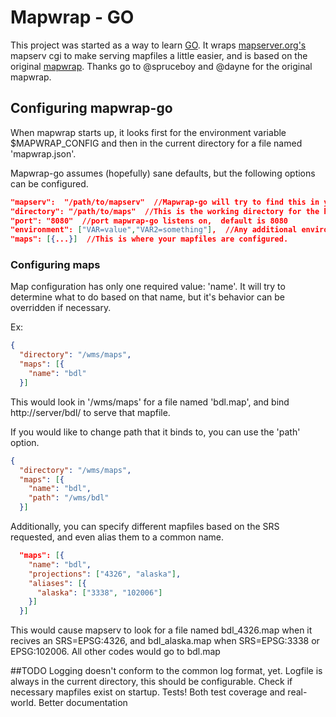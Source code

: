 # Mapwrap - GO

This project was started as a way to learn [GO](http://golang.org). It wraps [mapserver.org's](http://mapserver.org)  mapserv cgi to make serving mapfiles a little easier,
and is based on the original [mapwrap](http://github.com/gina-alaska/mapwrap).  Thanks go to @spruceboy and @dayne for the original mapwrap.


## Configuring mapwrap-go

When mapwrap starts up, it looks first for the environment variable $MAPWRAP_CONFIG and then in the current directory for a file named 'mapwrap.json'.

Mapwrap-go assumes (hopefully) sane defaults, but the following options can be configured.

```json
"mapserv":  "/path/to/mapserv"  //Mapwrap-go will try to find this in your $PATH
"directory": "/path/to/maps"  //This is the working directory for the http server. Defaults to the current directory
"port": "8080"  //port mapwrap-go listens on,  default is 8080
"environment": ["VAR=value","VAR2=something"],  //Any additional environment variables that mapserv might need to run. Default []
"maps": [{...}]  //This is where your mapfiles are configured.
```

###  Configuring maps
Map configuration has only one required value: 'name'. It will try to determine what to do based on that name, but it's behavior can be overridden if necessary.

Ex:  
```json
{
  "directory": "/wms/maps",
  "maps": [{
    "name": "bdl"
  }]
```

This would look in '/wms/maps' for a file named 'bdl.map', and bind http://server/bdl/ to serve that mapfile.

If you would like to change path that it binds to, you can use the 'path' option.
```json
{
  "directory": "/wms/maps",
  "maps": [{
    "name": "bdl",
    "path": "/wms/bdl"
  }]
```

Additionally, you can specify different mapfiles based on the SRS requested, and even alias them to a common name.
```json
  "maps": [{
    "name": "bdl",
    "projections": ["4326", "alaska"],
    "aliases": [{
      "alaska": ["3338", "102006"]
    }]
  }]
```

This would cause mapserv to look for a file named bdl_4326.map when it recives an SRS=EPSG:4326, and bdl_alaska.map when SRS=EPSG:3338 or EPSG:102006. All other codes would go to bdl.map


##TODO
Logging doesn't conform to the common log format, yet. 
Logfile is always in the current directory, this should be configurable.
Check if necessary mapfiles exist on startup.
Tests! Both test coverage and real-world. 
Better documentation
